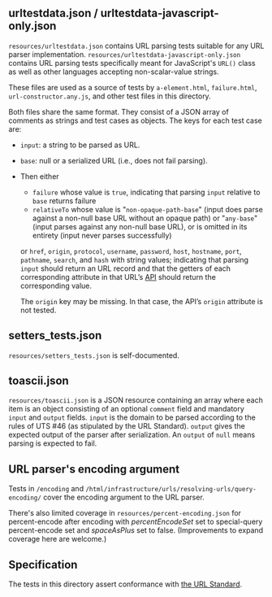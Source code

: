 ## urltestdata.json / urltestdata-javascript-only.json

`resources/urltestdata.json` contains URL parsing tests suitable for any URL parser implementation.
`resources/urltestdata-javascript-only.json` contains URL parsing tests specifically meant
for JavaScript's `URL()` class as well as other languages accepting non-scalar-value strings.

These files are used as a source of tests by `a-element.html`, `failure.html`, `url-constructor.any.js`,
and other test files in this directory.

Both files share the same format. They consist of a JSON array of comments as strings and test cases as
objects. The keys for each test case are:

* `input`: a string to be parsed as URL.
* `base`: null or a serialized URL (i.e., does not fail parsing).
* Then either

  * `failure` whose value is `true`, indicating that parsing `input` relative to `base` returns
    failure
  * `relativeTo` whose value is "`non-opaque-path-base`" (input does parse against a non-null base
    URL without an opaque path) or "`any-base`" (input parses against any non-null base URL), or is
    omitted in its entirety (input never parses successfully)

  or `href`, `origin`, `protocol`, `username`, `password`, `host`, `hostname`, `port`,
  `pathname`, `search`, and `hash` with string values; indicating that parsing `input` should return
  an URL record and that the getters of each corresponding attribute in that URL’s [API] should
  return the corresponding value.

  The `origin` key may be missing. In that case, the API’s `origin` attribute is not tested.

## setters_tests.json

`resources/setters_tests.json` is self-documented.

## toascii.json

`resources/toascii.json` is a JSON resource containing an array where each item is an object
consisting of an optional `comment` field and mandatory `input` and `output` fields. `input` is the
domain to be parsed according to the rules of UTS #46 (as stipulated by the URL Standard). `output`
gives the expected output of the parser after serialization. An `output` of `null` means parsing is
expected to fail.

## URL parser's encoding argument

Tests in `/encoding` and `/html/infrastructure/urls/resolving-urls/query-encoding/` cover the
encoding argument to the URL parser.

There's also limited coverage in `resources/percent-encoding.json` for percent-encode after encoding
with _percentEncodeSet_ set to special-query percent-encode set and _spaceAsPlus_ set to false.
(Improvements to expand coverage here are welcome.)

## Specification

The tests in this directory assert conformance with [the URL Standard][URL].

[parsing]: https://url.spec.whatwg.org/#concept-basic-url-parser
[API]: https://url.spec.whatwg.org/#api
[URL]: https://url.spec.whatwg.org/
